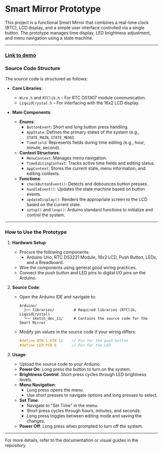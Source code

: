 # Smart Mirror Prototype

This project is a functional Smart Mirror that combines a real-time clock (RTC), LCD display, and a simple user interface controlled via a single button. The prototype manages time display, LED brightness adjustment, and menu navigation using a state machine.

---

### [Link to demo](https://youtu.be/SZAy3_tnhQE?si=a_sdpUQwHDt8H1BS)

### Source Code Structure

The source code is structured as follows:

- **Core Libraries**:
    - `Wire.h` and `RTClib.h` – For RTC DS1307 module communication.
    - `LiquidCrystal.h` – For interfacing with the 16x2 LCD display.

- **Main Components**:
    - **Enums**:
        - `ButtonEvent`: Short and long button press handling.
        - `AppState`: Defines the primary states of the system (e.g., `STATE_MAIN`, `STATE_MENU`).
        - `TimeField`: Represents fields during time editing (e.g., hour, minute, second).
    - **Context Structures**:
        - `MenuContext`: Manages menu navigation.
        - `TimeEditingContext`: Tracks active time fields and editing status.
        - `AppContext`: Stores the current state, menu information, and editing contexts.
    - **Functions**:
        - `checkButtonEvent()`: Detects and debounces button presses.
        - `handleEvent()`: Updates the state machine based on button events.
        - `updateDisplay()`: Renders the appropriate screen to the LCD based on the current state.
        - `setup()` and `loop()`: Arduino standard functions to initialize and control the system.

---

### How to Use the Prototype

1. **Hardware Setup**:
   - Procure the following components:
     - Arduino Uno, RTC DS3231 Module, 16x2 LCD, Push Button, LEDs, and a Breadboard.
   - Wire the components using general good wiring practices.
   - Connect the push button and LED pins to digital I/O pins on the Arduino.

2. **Source Code**:
   - Open the Arduino IDE and navigate to:
     ```
     Arduino/
       ├── libraries/         # Required libraries (RTClib, LiquidCrystal)
       └── sketch_dec_11/     # Contains the source code for the Smart Mirror
     ```
   - Modify pin values in the source code if your wiring differs:
     ```cpp
     #define BTN_1_PIN 13    // Pin for the push button
     #define LED_PIN 6       // Pin for the LED
     ```

3. **Usage**:
   - Upload the source code to your Arduino.
   - **Power On**: Long press the button to turn on the system.
   - **Brightness Control**: Short press cycles through LED brightness levels.
   - **Menu Navigation**:
     - Long press opens the menu.
     - Use short presses to navigate options and long presses to select.
   - **Set Time**:
     - Navigate to "Set Time" in the menu.
     - Short press cycles through hours, minutes, and seconds.
     - Long press toggles between editing mode and saving the changes.
   - **Power Off**: Long press when prompted to turn off the system.

---

For more details, refer to the documentation or visual guides in the repository.

